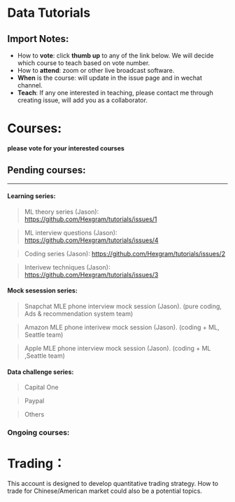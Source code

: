 # Data Tutorials

## Import Notes:

* How to **vote**: click **thumb up** to any of the link below. We will decide which course to teach based on vote number.
* How to **attend**: zoom or other live broadcast software.
* **When** is the course: will update in the issue page and in wechat channel.
* **Teach**: If any one interested in teaching, please contact me through creating issue, will add you as a collaborator.

# Courses: 
#### please **vote** for your interested courses

## Pending courses:
--------
#### Learning series:

>  ML theory series (Jason): https://github.com/Hexgram/tutorials/issues/1

>  ML interview questions (Jason): https://github.com/Hexgram/tutorials/issues/4

>  Coding series (Jason): https://github.com/Hexgram/tutorials/issues/2

>  Interivew techniques (Jason): https://github.com/Hexgram/tutorials/issues/3

#### Mock sesession series:

>  Snapchat MLE phone interview mock session (Jason). (pure coding, Ads & recommendation system team)

>  Amazon MLE phone interivew mock session (Jason). (coding + ML, Seattle team)

>  Apple MLE phone interview mock session (Jason). (coding + ML ,Seattle team)

#### Data challenge series:
> Capital One

> Paypal

> Others


### Ongoing courses:


# Trading：

This account is designed to develop quantitative trading strategy. How to trade for Chinese/American market could also be a potential topics.

